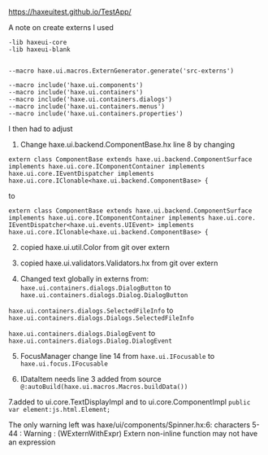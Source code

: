 https://haxeuitest.github.io/TestApp/

A note on create externs
I used
```
-lib haxeui-core
-lib haxeui-blank


--macro haxe.ui.macros.ExternGenerator.generate('src-externs')

--macro include('haxe.ui.components')
--macro include('haxe.ui.containers')
--macro include('haxe.ui.containers.dialogs')
--macro include('haxe.ui.containers.menus')
--macro include('haxe.ui.containers.properties')
```

I then had to adjust
1. Change haxe.ui.backend.ComponentBase.hx line 8 by changing  
```
extern class ComponentBase extends haxe.ui.backend.ComponentSurface implements haxe.ui.core.IComponentContainer implements haxe.ui.core.IEventDispatcher implements haxe.ui.core.IClonable<haxe.ui.backend.ComponentBase> {  
```
to  
```
extern class ComponentBase extends haxe.ui.backend.ComponentSurface implements haxe.ui.core.IComponentContainer implements haxe.ui.core.  IEventDispatcher<haxe.ui.events.UIEvent> implements haxe.ui.core.IClonable<haxe.ui.backend.ComponentBase> {  
```

2. copied haxe.ui.util.Color from git over extern
3. copied haxe.ui.validators.Validators.hx from git over extern

4. Changed text globally in externs from:
```haxe.ui.containers.dialogs.DialogButton``` to ```haxe.ui.containers.dialogs.Dialog.DialogButton```

```haxe.ui.containers.dialogs.SelectedFileInfo``` to
```haxe.ui.containers.dialogs.Dialogs.SelectedFileInfo```

```haxe.ui.containers.dialogs.DialogEvent``` to ```haxe.ui.containers.dialogs.Dialog.DialogEvent```

5. FocusManager change line 14 from
```haxe.ui.IFocusable``` to ```haxe.ui.focus.IFocusable```

6. IDataItem needs line 3 added from source
```@:autoBuild(haxe.ui.macros.Macros.buildData())```

7.added to ui.core.TextDisplayImpl and to ui.core.ComponentImpl
```public var element:js.html.Element;```

The only warning left was haxe/ui/components/Spinner.hx:6: characters 5-44 : Warning : (WExternWithExpr) Extern non-inline function may not have an expression
